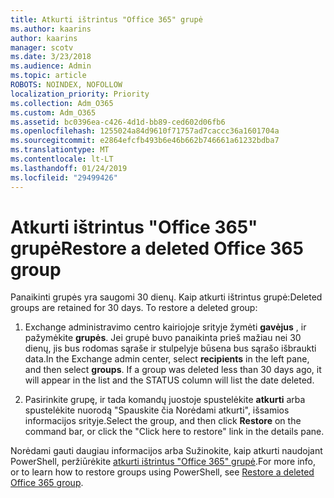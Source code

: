 ```yaml
---
title: Atkurti ištrintus "Office 365" grupė
ms.author: kaarins
author: kaarins
manager: scotv
ms.date: 3/23/2018
ms.audience: Admin
ms.topic: article
ROBOTS: NOINDEX, NOFOLLOW
localization_priority: Priority
ms.collection: Adm_O365
ms.custom: Adm_O365
ms.assetid: bc0396ea-c426-4d1d-bb89-ced602d06fb6
ms.openlocfilehash: 1255024a84d9610f71757ad7caccc36a1601704a
ms.sourcegitcommit: e2864efcfb493b6e46b662b746661a61232bdba7
ms.translationtype: MT
ms.contentlocale: lt-LT
ms.lasthandoff: 01/24/2019
ms.locfileid: "29499426"
---
```

# <a name="restore-a-deleted-office-365-group"></a><span data-ttu-id="6711e-102">Atkurti ištrintus "Office 365" grupė</span><span class="sxs-lookup"><span data-stu-id="6711e-102">Restore a deleted Office 365 group</span></span>

<span data-ttu-id="6711e-p101">Panaikinti grupės yra saugomi 30 dienų. Kaip atkurti ištrintus grupė:</span><span class="sxs-lookup"><span data-stu-id="6711e-p101">Deleted groups are retained for 30 days. To restore a deleted group:</span></span>
  
1. <span data-ttu-id="6711e-p102">Exchange administravimo centro kairiojoje srityje žymėti **gavėjus** , ir pažymėkite **grupės**. Jei grupė buvo panaikinta prieš mažiau nei 30 dienų, jis bus rodomas sąraše ir stulpelyje būsena bus sąrašo išbraukti data.</span><span class="sxs-lookup"><span data-stu-id="6711e-p102">In the Exchange admin center, select **recipients** in the left pane, and then select **groups**. If a group was deleted less than 30 days ago, it will appear in the list and the STATUS column will list the date deleted.</span></span>
    
2. <span data-ttu-id="6711e-107">Pasirinkite grupę, ir tada komandų juostoje spustelėkite **atkurti** arba spustelėkite nuorodą "Spauskite čia Norėdami atkurti", išsamios informacijos srityje.</span><span class="sxs-lookup"><span data-stu-id="6711e-107">Select the group, and then click **Restore** on the command bar, or click the "Click here to restore" link in the details pane.</span></span> 
    
<span data-ttu-id="6711e-108">Norėdami gauti daugiau informacijos arba Sužinokite, kaip atkurti naudojant PowerShell, peržiūrėkite [atkurti ištrintus "Office 365" grupė](https://go.microsoft.com/fwlink/?linkid=867802).</span><span class="sxs-lookup"><span data-stu-id="6711e-108">For more info, or to learn how to restore groups using PowerShell, see [Restore a deleted Office 365 group](https://go.microsoft.com/fwlink/?linkid=867802).</span></span>
  

